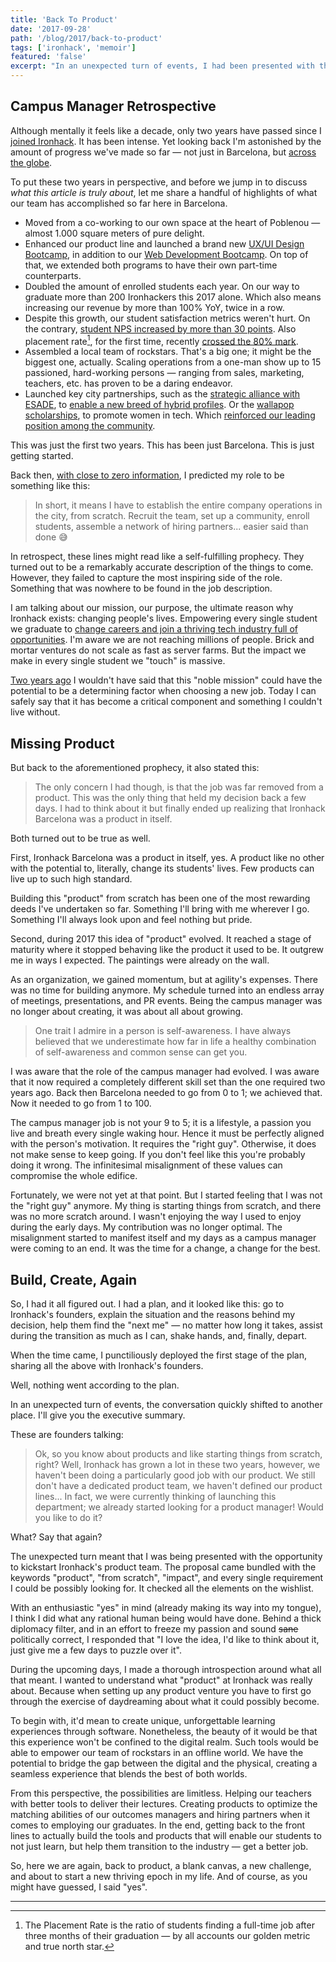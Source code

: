 ```yaml
---
title: 'Back To Product'
date: '2017-09-28'
path: '/blog/2017/back-to-product'
tags: ['ironhack', 'memoir']
featured: 'false'
excerpt: "In an unexpected turn of events, I had been presented with the opportunity to kickstart Ironhack's product team. A blank canvas and the amazing challenge to create unique, unforgettable learning experiences for our students."
---
```


## Campus Manager Retrospective

Although mentally it feels like a decade, only two years have passed since I [joined Ironhack](/blog/2015/hi-from-ironhack). It has been intense. Yet looking back I'm astonished by the amount of progress we've made so far — not just in Barcelona, but [across the globe](https://techcrunch.com/2017/07/18/ironhack-raises-3-million-for-its-coding-bootcamp/).

To put these two years in perspective, and before we jump in to discuss _what this article is truly about_, let me share a handful of highlights of what our team has accomplished so far here in Barcelona.

- Moved from a co-working to our own space at the heart of Poblenou — almost 1.000 square meters of pure delight.
- Enhanced our product line and launched a brand new [UX/UI Design Bootcamp](/blog/2016/designer-i-wanted-to-be), in addition to our [Web Development Bootcamp](/blog/2016/ironhack-experience). On top of that, we extended both programs to have their own part-time counterparts.
- Doubled the amount of enrolled students each year. On our way to graduate more than 200 Ironhackers this 2017 alone. Which also means increasing our revenue by more than 100% YoY, twice in a row.
- Despite this growth, our student satisfaction metrics weren't hurt. On the contrary, [student NPS increased by more than 30 points](/blog/2017/alignment). Also placement rate[^1], for the first time, recently [crossed the 80% mark](/blog/2017/curiosity-trumps-everything).
- Assembled a local team of rockstars. That's a big one; it might be the biggest one, actually. Scaling operations from a one-man show up to 15 passioned, hard-working persons — ranging from sales, marketing, teachers, etc. has proven to be a daring endeavor.
- Launched key city partnerships, such as the [strategic alliance with ESADE](https://www.eleconomista.es/economia/noticias/8345805/05/17/Esade-se-une-a-Ironhack-para-ampliar-la-formacion-de-los-lideres-en-el-sector-digital.html), to [enable a new breed of hybrid profiles](/blog/2016/hybrid-profile). Or the [wallapop scholarships](https://www.genbeta.com/actualidad/wallapop-y-ironhack-ofreceran-200-000-euros-en-becas-para-formar-a-100-mujeres-en-tecnologia), to promote women in tech. Which [reinforced our leading position among the community](/blog/2017/building-our-community).

This was just the first two years. This has been just Barcelona. This is just getting started.

Back then, [with close to zero information](/blog/2016/the-power-of-not-knowing), I predicted my role to be something like this:

> In short, it means I have to establish the entire company operations in the city, from scratch. Recruit the team, set up a community, enroll students, assemble a network of hiring partners... easier said than done 😅

In retrospect, these lines might read like a self-fulfilling prophecy. They turned out to be a remarkably accurate description of the things to come. However, they failed to capture the most inspiring side of the role. Something that was nowhere to be found in the job description.

I am talking about our mission, our purpose, the ultimate reason why Ironhack exists: changing people's lives. Empowering every single student we graduate to [change careers and join a thriving tech industry full of opportunities](https://medium.com/ironhack/de-picar-piedra-a-picar-c%C3%B3digo-b2ee72b5d80d). I'm aware we are not reaching millions of people. Brick and mortar ventures do not scale as fast as server farms. But the impact we make in every single student we "touch" is massive.

[Two years ago](/blog/2015/stepping-down) I wouldn't have said that this "noble mission" could have the potential to be a determining factor when choosing a new job. Today I can safely say that it has become a critical component and something I couldn't live without.

## Missing Product

But back to the aforementioned prophecy, it also stated this:

> The only concern I had though, is that the job was far removed from a product. This was the only thing that held my decision back a few days. I had to think about it but finally ended up realizing that Ironhack Barcelona was a product in itself.

Both turned out to be true as well.

First, Ironhack Barcelona was a product in itself, yes. A product like no other with the potential to, literally, change its students' lives. Few products can live up to such high standard.

Building this "product" from scratch has been one of the most rewarding deeds I've undertaken so far. Something I'll bring with me wherever I go. Something I'll always look upon and feel nothing but pride.

Second, during 2017 this idea of "product" evolved. It reached a stage of maturity where it stopped behaving like the product it used to be. It outgrew me in ways I expected. The paintings were already on the wall.

As an organization, we gained momentum, but at agility's expenses. There was no time for building anymore. My schedule turned into an endless array of meetings, presentations, and PR events. Being the campus manager was no longer about creating, it was about all about growing.

> One trait I admire in a person is self-awareness. I have always believed that we underestimate how far in life a healthy combination of self-awareness and common sense can get you.

I was aware that the role of the campus manager had evolved. I was aware that it now required a completely different skill set than the one required two years ago. Back then Barcelona needed to go from 0 to 1; we achieved that. Now it needed to go from 1 to 100.

The campus manager job is not your 9 to 5; it is a lifestyle, a passion you live and breath every single waking hour. Hence it must be perfectly aligned with the person's motivation. It requires the "right guy". Otherwise, it does not make sense to keep going. If you don't feel like this you're probably doing it wrong. The infinitesimal misalignment of these values can compromise the whole edifice.

Fortunately, we were not yet at that point. But I started feeling that I was not the "right guy" anymore. My thing is starting things from scratch, and there was no more scratch around. I wasn't enjoying the way I used to enjoy during the early days. My contribution was no longer optimal. The misalignment started to manifest itself and my days as a campus manager were coming to an end. It was the time for a change, a change for the best.

## Build, Create, Again

So, I had it all figured out. I had a plan, and it looked like this: go to Ironhack's founders, explain the situation and the reasons behind my decision, help them find the "next me" — no matter how long it takes, assist during the transition as much as I can, shake hands, and, finally, depart.

When the time came, I punctiliously deployed the first stage of the plan, sharing all the above with Ironhack's founders.

Well, nothing went according to the plan.

In an unexpected turn of events, the conversation quickly shifted to another place. I'll give you the executive summary.

These are founders talking:

> Ok, so you know about products and like starting things from scratch, right? Well, Ironhack has grown a lot in these two years, however, we haven't been doing a particularly good job with our product. We still don't have a dedicated product team, we haven't defined our product lines... In fact, we were currently thinking of launching this department; we already started looking for a product manager! Would you like to do it?

What? Say that again?

The unexpected turn meant that I was being presented with the opportunity to kickstart Ironhack's product team. The proposal came bundled with the keywords "product", "from scratch", "impact", and every single requirement I could be possibly looking for. It checked all the elements on the wishlist.

With an enthusiastic "yes" in mind (already making its way into my tongue), I think I did what any rational human being would have done. Behind a thick diplomacy filter, and in an effort to freeze my passion and sound ~~sane~~ politically correct, I responded that "I love the idea, I'd like to think about it, just give me a few days to puzzle over it".

During the upcoming days, I made a thorough introspection around what all that meant. I wanted to understand what "product" at Ironhack was really about. Because when setting up any product venture you have to first go through the exercise of daydreaming about what it could possibly become.

To begin with, it'd mean to create unique, unforgettable learning experiences through software. Nonetheless, the beauty of it would be that this experience won't be confined to the digital realm. Such tools would be able to empower our team of rockstars in an offline world. We have the potential to bridge the gap between the digital and the physical, creating a seamless experience that blends the best of both worlds.

From this perspective, the possibilities are limitless. Helping our teachers with better tools to deliver their lectures. Creating products to optimize the matching abilities of our outcomes managers and hiring partners when it comes to employing our graduates. In the end, getting back to the front lines to actually build the tools and products that will enable our students to not just learn, but help them transition to the industry — get a better job.

So, here we are again, back to product, a blank canvas, a new challenge, and about to start a new thriving epoch in my life. And of course, as you might have guessed, I said "yes".

---

[^1]: The Placement Rate is the ratio of students finding a full-time job after three months of their graduation — by all accounts our golden metric and true north star.
